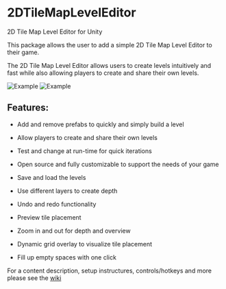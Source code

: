 # 2DTileMapLevelEditor

2D Tile Map Level Editor for Unity

This package allows the user to add a simple 2D Tile Map Level Editor to their game.  

The 2D Tile Map Level Editor allows users to create levels intuitively and fast while also allowing players to create and share their own levels.

![Example](https://github.com/GracesGames/2DTileMapLevelEditor/blob/master/Images/Platformer%20Preview.png)
![Example](https://github.com/GracesGames/2DTileMapLevelEditor/blob/master/Images/Sokoban%20Preview.png)

## Features:

- Add and remove prefabs to quickly and simply build a level
- Allow players to create and share their own levels
- Test and change at run-time for quick iterations 
- Open source and fully customizable to support the needs of your game

- Save and load the levels 
- Use different layers to create depth
- Undo and redo functionality
- Preview tile placement
- Zoom in and out for depth and overview
- Dynamic grid overlay to visualize tile placement
- Fill up empty spaces with one click

For a content description, setup instructures, controls/hotkeys and more please see the [wiki](https://github.com/GracesGames/2DTileMapLevelEditor/wiki)
